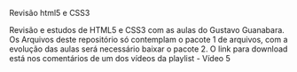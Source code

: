 Revisão html5 e CSS3

Revisão e estudos de HTML5 e CSS3 com as aulas do Gustavo Guanabara.
Os Arquivos deste repositório só contemplam o pacote 1 de arquivos, com a evolução das aulas será necessário baixar o pacote 2. O link para download está nos comentários de um dos vídeos da playlist - Vídeo 5